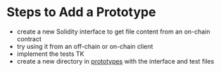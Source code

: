 
# Steps to Add a Prototype

- create a new Solidity interface to get file content from an on-chain contract 
- try using it from an off-chain or on-chain client
- implement the tests TK
- create a new directory in [prototypes](./) with the interface and test files